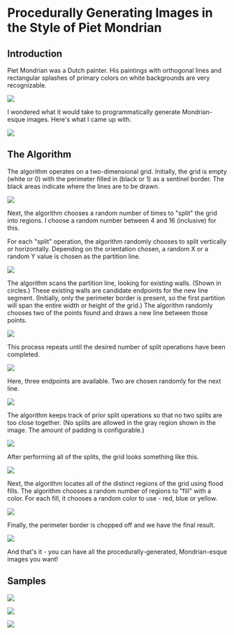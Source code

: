 # Procedurally Generating Images in the Style of Piet Mondrian

## Introduction

Piet Mondrian was a Dutch painter. His paintings with orthogonal lines and rectangular splashes of primary colors on white backgrounds are very recognizable.

![](http://media.tumblr.com/tumblr_ltovf9ndAy1qlmzfv.jpg)

I wondered what it would take to programmatically generate Mondrian-esque images. Here's what I came up with.

![](http://media.tumblr.com/tumblr_ltovfuaXsx1qlmzfv.png)

## The Algorithm

The algorithm operates on a two-dimensional grid. Initially, the grid is empty (white or 0) with the perimeter filled in (black or 1) as a sentinel border. The black areas indicate where the lines are to be drawn.

![](http://media.tumblr.com/tumblr_ltovg6qqF51qlmzfv.png)

Next, the algorithm chooses a random number of times to "split" the grid into regions. I choose a random number between 4 and 16 (inclusive) for this.

For each "split" operation, the algorithm randomly chooses to split vertically or horizontally. Depending on the orientation chosen, a random X or a random Y value is chosen as the partition line.

![](http://media.tumblr.com/tumblr_ltovh7xLpb1qlmzfv.png)

The algorithm scans the partition line, looking for existing walls. (Shown in circles.) These existing walls are candidate endpoints for the new line segment. (Initially, only the perimeter border is present, so the first partition will span the entire width or height of the grid.) The algorithm randomly chooses two of the points found and draws a new line between those points.

![](http://media.tumblr.com/tumblr_ltovi15Mrj1qlmzfv.png)

This process repeats until the desired number of split operations have been completed.

![](http://media.tumblr.com/tumblr_ltovivJlr21qlmzfv.png)

Here, three endpoints are available. Two are chosen randomly for the next line.

![](http://media.tumblr.com/tumblr_ltovjtFuIB1qlmzfv.png)

The algorithm keeps track of prior split operations so that no two splits are too close together. (No splits are allowed in the gray region shown in the image. The amount of padding is configurable.)

![](http://media.tumblr.com/tumblr_ltovjzGtUl1qlmzfv.png)

After performing all of the splits, the grid looks something like this.

![](http://media.tumblr.com/tumblr_ltovld6MY71qlmzfv.png)

Next, the algorithm locates all of the distinct regions of the grid using flood fills. The algorithm chooses a random number of regions to "fill" with a color. For each fill, it chooses a random color to use - red, blue or yellow.

![](http://media.tumblr.com/tumblr_ltovlj1Z321qlmzfv.png)

Finally, the perimeter border is chopped off and we have the final result.

![](http://media.tumblr.com/tumblr_ltovmb8xlj1qlmzfv.png)

And that's it - you can have all the procedurally-generated, Mondrian-esque images you want!

## Samples

![](http://media.tumblr.com/tumblr_ltovpxFvz21qlmzfv.png)

![](http://media.tumblr.com/tumblr_ltovq9TfbD1qlmzfv.png)

![](http://media.tumblr.com/tumblr_ltovrasz0N1qlmzfv.png)
